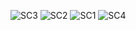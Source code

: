 ![SC3](https://github.com/user-attachments/assets/d28137a6-a845-4f6e-8fb8-5b11c25639b5)
![SC2](https://github.com/user-attachments/assets/cee09d54-cbda-4a52-9674-91dfe2108302)
![SC1](https://github.com/user-attachments/assets/3cb73726-032b-4467-b5d3-fb4f7cacd6c7)
![SC4](https://github.com/user-attachments/assets/1935ed3e-e569-491e-a472-91bccd02ef6b)
